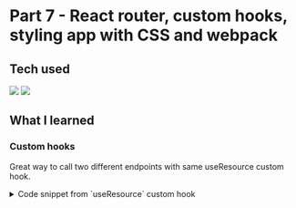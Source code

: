 # Part 7 - React router, custom hooks, styling app with CSS and webpack

> 

## Tech used

<div display="inline-block">
	<img src="https://img.shields.io/badge/React-20232A?style=for-the-badge&logo=react&logoColor=61DAFB"></img>
	<img src="https://img.shields.io/badge/JavaScript-323330?style=for-the-badge&logo=javascript&logoColor=F7DF1E"></img>
</div>

## What I learned

### Custom hooks

Great way to call two different endpoints with same useResource custom hook.
<details>
<summary>Code snippet from `useResource` custom hook</summary>

```JavaScript
const App = () => {
	//...
	const [notes, noteService] = useResource('http://localhost:3005/notes')
	const [persons, personService] = useResource('http://localhost:3005/persons')

	const handleNoteSubmit = (event) => {
		event.preventDefault()
		noteService.create({ content: content.value })
			.then((response) => {
				noteService.setResources(notes.concat(response.data))
			})
//...
```

```JavaScript
const useResource = (baseUrl) => {
	const [resources, setResources] = useState([])

	const getAll = async () => {
		try {
			const response = await axios.get(baseUrl)
			setResources(response.data)
		}
		catch (error) {
			console.log(error)
		}
	}

	useEffect(() => {
		getAll()
	}, [])

	const create = async (resource) => {
		try {
			const response = await axios.post(`${baseUrl}`, resource)
			return response
		}
		catch (error) {
			console.log('Post error')
		}
	}

	const service = {
		create,
		setResources
	}

	return [
		resources, service
	]
}
```

</details>
